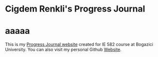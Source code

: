 # Cigdem Renkli's Progress Journal

# aaaaa
This is my [Progress Journal website](https://github.com/BU-IE-582/fall21-CigdemRenkli/) created for IE 582 course at Bogazici University. You can also visit my personal Github [Website](https://CigdemRenkli.github.io/). 
